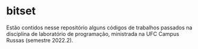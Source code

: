 # bitset
Estão contidos nesse repositório alguns códigos de trabalhos passados na disciplina de laboratório de programação, ministrada na UFC Campus Russas (semestre 2022.2).
